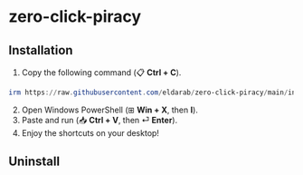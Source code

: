 # zero-click-piracy

## Installation

1. Copy the following command (📋 **Ctrl + C**).
```powershell
irm https://raw.githubusercontent.com/eldarab/zero-click-piracy/main/install.ps1 | iex
```
2. Open Windows PowerShell (⊞ **Win + X**, then **I**).
3. Paste and run (📥 **Ctrl + V**, then ⏎ **Enter**).
4. Enjoy the shortcuts on your desktop!

## Uninstall

